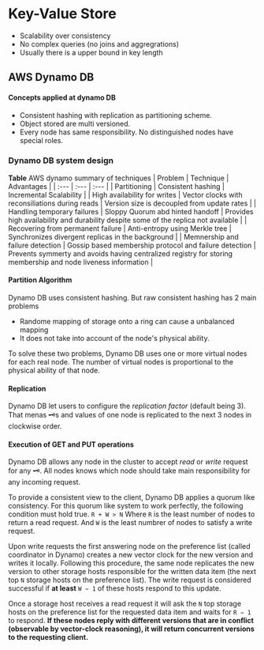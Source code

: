 # Key-Value Store
- Scalability over consistency
- No complex queries (no joins and aggregrations)
- Usually there is a upper bound in key length

## AWS Dynamo DB
#### Concepts applied at dynamo DB
- Consistent hashing with replication as partitioning scheme.
- Object stored are multi versioned.
- Every node has same responsibility. No distinguished nodes have special roles.

### Dynamo DB system design
**Table** AWS dynamo summary of techniques
| Problem | Technique | Advantages |
| :--- | :--- | :--- |
| Partitioning | Consistent hashing | Incremental Scalability |
| High availability for writes | Vector clocks with reconsiliations during reads | Version size is decoupled from update rates |
| Handling temporary failures | Sloppy Quorum abd hinted handoff | Provides high availability and durability despite some of the replica not available |
| Recovering from permanent failure | Anti-entropy using Merkle tree | Synchronizes divergent replicas in the background |
| Memnership and failure detection | Gossip based membership protocol and failure detection | Prevents symmerty and avoids having centralized registry for storing membership and node liveness information |

#### Partition Algorithm
Dynamo DB uses consistent hashing. But raw consistent hashing has 2 main problems
- Randome mapping of storage onto a ring can cause a unbalanced mapping
- It does not take into account of the node's physical ability.

To solve these two problems, Dynamo DB uses one or more virtual nodes for each real node. The number of virtual nodes is proportional to the physical ability of that node.

#### Replication
Dynamo DB let users to configure the *replication factor* (default being 3). That menas :old_key:s and values of one node is replicated to the next 3 nodes in clockwise order.

#### Execution of GET and PUT operations
Dynamo DB allows any node in the cluster to accept *read* or *write* request for any :old_key:. All nodes knows which node should take main responsibility for any incoming request.

To provide a consistent view to the client, Dynamo DB applies a quorum like consistency. For this quorum like system to work perfectly, the following condition must hold true.
                `R + W > N`
Where `R` is the least number of nodes to return a read request.
And `W` is the least numbrer of nodes to satisfy a write request.

Upon write requests the first answering node on the preference list (called coordinator in Dynamo) creates a new vector clock for the new version and writes it locally. Following this procedure, the same node replicates the new version to other storage hosts responsible for the written data item (the next top `N` storage hosts on the preference list). The write request is considered successful if **at least** `W − 1` of these hosts respond to this update.

Once a storage host receives a read request it will ask the `N` top storage hosts on the preference list for the requested data item and waits for `R − 1` to respond. **If these nodes reply with different versions that are in conflict (observable by vector-clock reasoning), it will return concurrent versions to the requesting client.**

